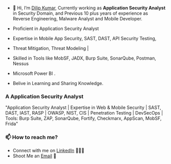 - 👋 Hi, I’m [Dilip Kumar](www.linkedin.com/in/dilipkumar21), Currently working as <b>Application Security Analyst</b> in Security Domain, and Previous 10 plus years of experience as Reverse Engineering, Malware Analyst and Mobile Developer. 

- Proficient in Application Security Analyst
- Expertise in Mobile App Security, SAST, DAST, API Security Testing,
- Threat Mitigation, Threat Modeling |
- Skilled in Tools like MobSF, JADX, Burp Suite, SonarQube, Postman, Nessus
- Microsoft Power BI .
- Belive in Learning and Sharing Knowledge.

### A Application Security Analyst

"Application Security Analyst | Expertise in Web & Mobile Security | SAST, DAST, IAST, RASP | OWASP, NIST, CIS | Penetration Testing | DevSecOps | Tools: Burp Suite, ZAP, SonarQube, Fortify, Checkmarx, AppScan, MobSF, Frida"

### 📫 How to reach me?

 - Connect with me on [LinkedIn](www.linkedin.com/in/dilipkumar21) 👨🏻‍💻
 - Shoot Me an [Email](mailto:dilip.web7@gmail.com) 💌

